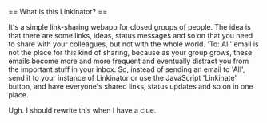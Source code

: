 == What is this Linkinator? ==

It's a simple link-sharing webapp for closed groups of people. The idea is that there are some links, ideas, status messages and so on that you need to share with your colleagues, but not with the whole world. 'To: All' email is not the place for this kind of sharing, because as your group grows, these emails become more and more frequent and eventually distract you from the important stuff in your inbox. So, instead of sending an email to 'All', send it to your instance of Linkinator or use the JavaScript 'Linkinate' button, and have everyone's shared links, status updates and so on in one place.

Ugh. I should rewrite this when I have a clue.